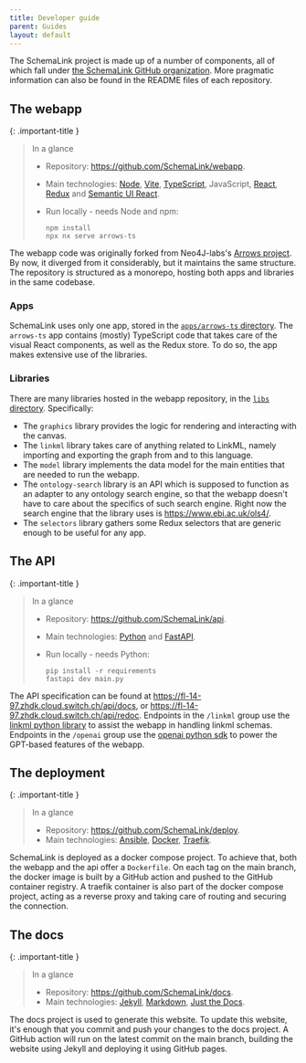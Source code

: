 ```yaml
---
title: Developer guide
parent: Guides
layout: default
---
```


The SchemaLink project is made up of a number of components, all of which fall
under [the SchemaLink GitHub organization](https://github.com/SchemaLink). More
pragmatic information can also be found in the README files of each repository.

## The webapp

{: .important-title }

> In a glance
>
> - Repository: <https://github.com/SchemaLink/webapp>.
> - Main technologies: [Node](https://nodejs.org/docs/latest/api/),
>   [Vite](https://vite.dev/guide/),
>   [TypeScript](https://www.typescriptlang.org/docs/), JavaScript,
>   [React](https://react.dev/learn), [Redux](https://redux.js.org/usage/) and
>   [Semantic UI React](https://react.semantic-ui.com/).
> - Run locally - needs Node and npm:
>
>   ```shell
>   npm install
>   npx nx serve arrows-ts
>   ```

The webapp code was originally forked from Neo4J-labs's [Arrows
project](https://github.com/neo4j-labs/arrows.app). By now, it diverged from it
considerably, but it maintains the same structure. The repository is structured
as a monorepo, hosting both apps and libraries in the same codebase.

### Apps

SchemaLink uses only one app, stored in the [`apps/arrows-ts`
directory](https://github.com/SchemaLink/webapp/tree/main/apps/arrows-ts). The
`arrows-ts` app contains (mostly) TypeScript code that takes care of the visual
React components, as well as the Redux store. To do so, the app makes extensive
use of the libraries.

### Libraries

There are many libraries hosted in the webapp repository, in the [`libs`
directory](https://github.com/SchemaLink/webapp/tree/main/libs). Specifically:

- The `graphics` library provides the logic for rendering and interacting with
  the canvas.
- The `linkml` library takes care of anything related to LinkML, namely
  importing and exporting the graph from and to this language.
- The `model` library implements the data model for the main entities that are
  needed to run the webapp.
- The `ontology-search` library is an API which is supposed to function as an
  adapter to any ontology search engine, so that the webapp doesn't have to care
  about the specifics of such search engine. Right now the search engine that
  the library uses is <https://www.ebi.ac.uk/ols4/>.
- The `selectors` library gathers some Redux selectors that are generic enough
  to be useful for any app.

## The API

{: .important-title }

> In a glance
>
> - Repository: <https://github.com/SchemaLink/api>.
> - Main technologies: [Python](https://docs.python.org/3/) and
>   [FastAPI](https://fastapi.tiangolo.com/).
> - Run locally - needs Python:
>
>   ```shell
>   pip install -r requirements
>   fastapi dev main.py
>   ```

The API specification can be found at
<https://fl-14-97.zhdk.cloud.switch.ch/api/docs>, or
<https://fl-14-97.zhdk.cloud.switch.ch/api/redoc>. Endpoints in the `/linkml`
group use the [linkml python library](https://pypi.org/project/linkml/) to
assist the webapp in handling linkml schemas. Endpoints in the `/openai` group
use the [openai python sdk](https://pypi.org/project/openai/) to power the
GPT-based features of the webapp.

## The deployment

{: .important-title }

> In a glance
>
> - Repository: <https://github.com/SchemaLink/deploy>.
> - Main technologies:
>   [Ansible](https://docs.ansible.com/ansible/latest/index.html),
>   [Docker](https://docs.docker.com/),
>   [Traefik](https://doc.traefik.io/traefik/).

SchemaLink is deployed as a docker compose project. To achieve that, both the
webapp and the api offer a `Dockerfile`. On each tag on the main branch, the
docker image is built by a GitHub action and pushed to the GitHub container
registry. A traefik container is also part of the docker compose project, acting
as a reverse proxy and taking care of routing and securing the connection.

## The docs

{: .important-title }

> In a glance
>
> - Repository: <https://github.com/SchemaLink/docs>.
> - Main technologies: [Jekyll](https://jekyllrb.com/docs/),
>   [Markdown](https://www.markdownguide.org/), [Just the
>   Docs](https://just-the-docs.github.io/just-the-docs/).

The docs project is used to generate this website. To update this website, it's
enough that you commit and push your changes to the docs project. A GitHub
action will run on the latest commit on the main branch, building the website
using Jekyll and deploying it using GitHub pages.
